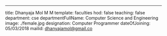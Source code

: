 ---
title: Dhanyaja Mol M M
template: faculties
hod: false
teaching: false
department: cse
departmentFullName: Computer Science and Engineering
image: ./female.jpg
designation: Computer Programmer
dateOfJoining: 05/03/2018
mailid: dhanyajamol@gmail.co
